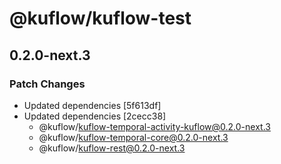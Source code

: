 # @kuflow/kuflow-test

## 0.2.0-next.3

### Patch Changes

- Updated dependencies [5f613df]
- Updated dependencies [2cecc38]
  - @kuflow/kuflow-temporal-activity-kuflow@0.2.0-next.3
  - @kuflow/kuflow-temporal-core@0.2.0-next.3
  - @kuflow/kuflow-rest@0.2.0-next.3
